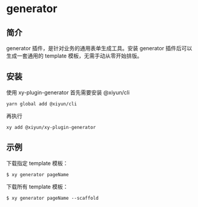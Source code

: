 # generator

## 简介
generator 插件，是针对业务的通用表单生成工具。安装 generator 插件后可以生成一套通用的 template 模板，无需手动从零开始排版。

## 安装

使用 xy-plugin-generator 首先需要安装 @xiyun/cli

```shell
yarn global add @xiyun/cli
```
再执行
```shell
xy add @xiyun/xy-plugin-generator
```

## 示例

下载指定 template 模板：
```shell
$ xy generator pageName
```
下载所有 template 模板：
```shell
$ xy generator pageName --scaffold
```

